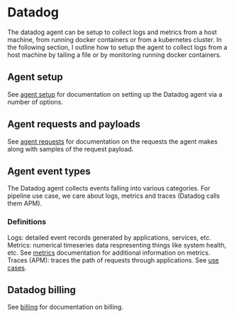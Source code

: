 # Datadog

The datadog agent can be setup to collect logs and metrics from a host machine, from running docker containers or from a kubernetes cluster. In the following section, I outline how to setup the agent to collect logs from a host machine by tailing a file or by monitoring running docker containers.

## Agent setup

See [agent setup](./docs/agent-setup.md) for documentation on setting up the Datadog agent via a number of options.

## Agent requests and payloads

See [agent requests](./docs/agent-requests.md) for documentation on the requests the agent makes along with samples of the request payload.

## Agent event types

The Datadog agent collects events falling into various categories. For pipeline use case, we care about logs, metrics and traces (Datadog calls them APM).

### Definitions

Logs: detailed event records generated by applications, services, etc.
Metrics: numerical timeseries data respresenting things like system health, etc. See [metrics](./docs/metrics.md) documentation for additional information on metrics.
Traces (APM): traces the path of requests through applications. See [use cases](https://docs.datadoghq.com/tracing/#use-cases).

## Datadog billing

See [billing](./docs/billing.md) for documentation on billing.
